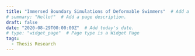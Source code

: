 ```yaml
---
title: "Immersed Boundary Simulations of Deformable Swimmers"  # Add a page title.
# summary: "Hello!"  # Add a page description.
draft: false
date: "2020-08-29T00:00:00Z"  # Add today's date.
# type: "widget_page"  # Page type is a Widget Page
tags:
  - Thesis Research
---
```

